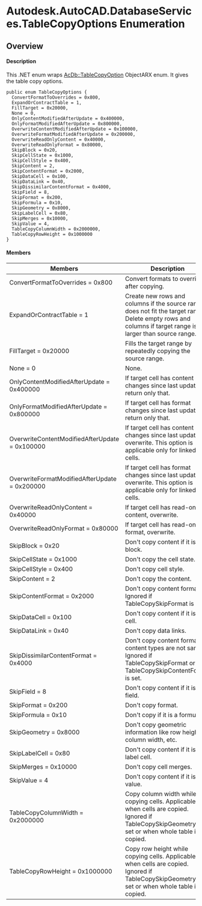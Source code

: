 # Autodesk.AutoCAD.DatabaseServices.TableCopyOptions Enumeration

## Overview

#### Description
This .NET enum wraps [AcDb::TableCopyOption](AcDb__TableCopyOption.md) ObjectARX enum. It gives the table copy options.
```text
public enum TableCopyOptions {
  ConvertFormatToOverrides = 0x800,
  ExpandOrContractTable = 1,
  FillTarget = 0x20000,
  None = 0,
  OnlyContentModifiedAfterUpdate = 0x400000,
  OnlyFormatModifiedAfterUpdate = 0x800000,
  OverwriteContentModifiedAfterUpdate = 0x100000,
  OverwriteFormatModifiedAfterUpdate = 0x200000,
  OverwriteReadOnlyContent = 0x40000,
  OverwriteReadOnlyFormat = 0x80000,
  SkipBlock = 0x20,
  SkipCellState = 0x1000,
  SkipCellStyle = 0x400,
  SkipContent = 2,
  SkipContentFormat = 0x2000,
  SkipDataCell = 0x100,
  SkipDataLink = 0x40,
  SkipDissimilarContentFormat = 0x4000,
  SkipField = 8,
  SkipFormat = 0x200,
  SkipFormula = 0x10,
  SkipGeometry = 0x8000,
  SkipLabelCell = 0x80,
  SkipMerges = 0x10000,
  SkipValue = 4,
  TableCopyColumnWidth = 0x2000000,
  TableCopyRowHeight = 0x1000000
}
```

#### Members
| Members | Description |
| --- | --- |
| ConvertFormatToOverrides = 0x800 | Convert formats to overrides after copying. |
| ExpandOrContractTable = 1 | Create new rows and columns if the source range does not fit the target range. Delete empty rows and columns if target range is larger than source range. |
| FillTarget = 0x20000 | Fills the target range by repeatedly copying the source range. |
| None = 0 | None. |
| OnlyContentModifiedAfterUpdate = 0x400000 | If target cell has content changes since last update, return only that. |
| OnlyFormatModifiedAfterUpdate = 0x800000 | If target cell has format changes since last update, return only that. |
| OverwriteContentModifiedAfterUpdate = 0x100000 | If target cell has content changes since last update, overwrite. This option is applicable only for linked cells. |
| OverwriteFormatModifiedAfterUpdate = 0x200000 | If target cell has format changes since last update, overwrite. This option is applicable only for linked cells. |
| OverwriteReadOnlyContent = 0x40000 | If target cell has read-only content, overwrite. |
| OverwriteReadOnlyFormat = 0x80000 | If target cell has read-only format, overwrite. |
| SkipBlock = 0x20 | Don't copy content if it is block. |
| SkipCellState = 0x1000 | Don't copy the cell state. |
| SkipCellStyle = 0x400 | Don't copy cell style. |
| SkipContent = 2 | Don't copy the content. |
| SkipContentFormat = 0x2000 | Don't copy content format. Ignored if TableCopySkipFormat is set. |
| SkipDataCell = 0x100 | Don't copy content if it is data cell. |
| SkipDataLink = 0x40 | Don't copy data links. |
| SkipDissimilarContentFormat = 0x4000 | Don't copy content format if content types are not same. Ignored if TableCopySkipFormat or TableCopySkipContentFormat is set. |
| SkipField = 8 | Don't copy content if it is field. |
| SkipFormat = 0x200 | Don't copy format. |
| SkipFormula = 0x10 | Don't copy if it is a formula. |
| SkipGeometry = 0x8000 | Don't copy geometric information like row height, column width, etc. |
| SkipLabelCell = 0x80 | Don't copy content if it is label cell. |
| SkipMerges = 0x10000 | Don't copy cell merges. |
| SkipValue = 4 | Don't copy content if it is value. |
| TableCopyColumnWidth = 0x2000000 | Copy column width while copying cells. Applicable only when cells are copied. Ignored if TableCopySkipGeometry is set or when whole table is copied. |
| TableCopyRowHeight = 0x1000000 | Copy row height while copying cells. Applicable only when cells are copied. Ignored if TableCopySkipGeometry is set or when whole table is copied. |
